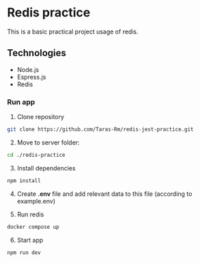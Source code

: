 # Redis practice

This is a basic practical project usage of redis.

## Technologies

- Node.js
- Espress.js
- Redis

### Run app

1. Clone repository
``` bash
git clone https://github.com/Taras-Rm/redis-jest-practice.git
```

2. Move to server folder:
``` bash
cd ./redis-practice
```

3. Install dependencies
``` bash
npm install
```

4. Create **.env** file and add relevant data to this file (according to example.env)

5. Run redis
``` bash
docker compose up
```

6. Start app
``` bash
npm run dev
```
